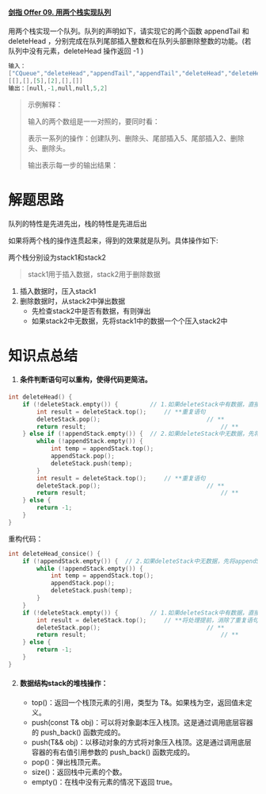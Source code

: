 #### [剑指 Offer 09. 用两个栈实现队列](https://leetcode-cn.com/problems/yong-liang-ge-zhan-shi-xian-dui-lie-lcof/)

用两个栈实现一个队列。队列的声明如下，请实现它的两个函数 appendTail 和 deleteHead ，分别完成在队列尾部插入整数和在队列头部删除整数的功能。(若队列中没有元素，deleteHead 操作返回 -1 )

```c++
输入：
["CQueue","deleteHead","appendTail","appendTail","deleteHead","deleteHead"]
[[],[],[5],[2],[],[]]
输出：[null,-1,null,null,5,2]
```

> 示例解释：
>
> 输入的两个数组是一一对照的，要同时看：
>
> 表示一系列的操作：创建队列、删除头、尾部插入5、尾部插入2、删除头、删除头。
>
> 输出表示每一步的输出结果：

# 解题思路

队列的特性是先进先出，栈的特性是先进后出

如果将两个栈的操作连贯起来，得到的效果就是队列。具体操作如下:

两个栈分别设为stack1和stack2

> stack1用于插入数据，stack2用于删除数据

1. 插入数据时，压入stack1
2. 删除数据时，从stack2中弹出数据
   - 先检查stack2中是否有数据，有则弹出
   - 如果stack2中无数据，先将stack1中的数据一个个压入stack2中

# 知识点总结

1. #### 条件判断语句可以重构，使得代码更简洁。

```c++
int deleteHead() {
    if (!deleteStack.empty()) {         // 1.如果deleteStack中有数据，直接pop
        int result = deleteStack.top();		// **重复语句
        deleteStack.pop();								// **
        return result;										// **
    } else if (!appendStack.empty()) {  // 2.如果deleteStack中无数据，先将appendStack中的元素压到deleteStack中，再pop
        while (!appendStack.empty()) {
            int temp = appendStack.top();	
            appendStack.pop();						
            deleteStack.push(temp);
        }
        int result = deleteStack.top();		// **重复语句
        deleteStack.pop();								// **
        return result;										// **
    } else {
        return -1;
    }
}
```

重构代码：

```c++
int deleteHead_consice() {
    if (!appendStack.empty()) {  // 2.如果deleteStack中无数据，先将appendStack中的元素压到deleteStack中，再pop
        while (!appendStack.empty()) {
            int temp = appendStack.top();	
            appendStack.pop();
            deleteStack.push(temp);
        }
    }
    if (!deleteStack.empty()) {         // 1.如果deleteStack中有数据，直接pop
        int result = deleteStack.top();		// **将处理提前，消除了重复语句
        deleteStack.pop();								// **
        return result;										// **
    } else {
        return -1;
    }
}
```

2. #### 数据结构stack的堆栈操作：

   - top()：返回一个栈顶元素的引用，类型为 T&。如果栈为空，返回值未定义。
   - push(const T& obj)：可以将对象副本压入栈顶。这是通过调用底层容器的 push_back() 函数完成的。
   - push(T&& obj)：以移动对象的方式将对象压入栈顶。这是通过调用底层容器的有右值引用参数的 push_back() 函数完成的。
   - pop()：弹出栈顶元素。
   - size()：返回栈中元素的个数。
   - empty()：在栈中没有元素的情况下返回 true。

